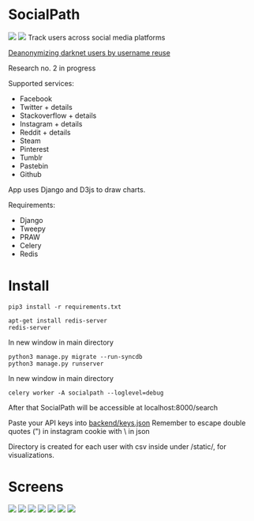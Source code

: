 # SocialPath
![](https://www.offensiveosint.io/content/images/2020/07/OffensiveOsint-logo-RGB-2.png)
![](https://imgur.com/daYzPlO.jpg)
Track users across social media platforms

[Deanonymizing darknet users by username reuse](https://www.offensiveosint.io/socialpath-track-users-across-social-media-platforms/)

Research no. 2 in progress

Supported services:
- Facebook
- Twitter + details
- Stackoverflow + details
- Instagram + details
- Reddit + details
- Steam
- Pinterest
- Tumblr
- Pastebin
- Github

App uses Django and D3js to draw charts.

Requirements:
- Django
- Tweepy
- PRAW
- Celery
- Redis

# Install
```
pip3 install -r requirements.txt

apt-get install redis-server
redis-server
```
In new window in main directory
```
python3 manage.py migrate --run-syncdb
python3 manage.py runserver
```
In new window in main directory
```
celery worker -A socialpath --loglevel=debug
```
After that SocialPath will be accessible at localhost:8000/search

Paste your API keys into [backend/keys.json](https://github.com/woj-ciech/SocialPath/blob/master/backend/keys.json) Remember to escape double quotes (") in instagram cookie with \ in json

Directory is created for each user with csv inside under /static/, for visualizations.

# Screens
![](https://imgur.com/q7JwZWH.jpg)
![](https://imgur.com/YikqzMA.jpg)
![](https://i.imgur.com/6OoSC09.png)
![](https://i.imgur.com/E1sFk7G.png)
![](https://imgur.com/AkffJES.jpg)
![](https://imgur.com/eu3d5xt.jpg)
![](https://i.imgur.com/yc9Mb9C.png)

